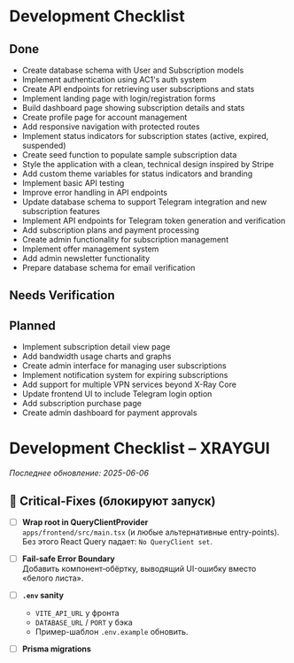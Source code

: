 # Development Checklist

## Done
- Create database schema with User and Subscription models
- Implement authentication using AC1's auth system
- Create API endpoints for retrieving user subscriptions and stats
- Implement landing page with login/registration forms
- Build dashboard page showing subscription details and stats
- Create profile page for account management
- Add responsive navigation with protected routes
- Implement status indicators for subscription states (active, expired, suspended)
- Create seed function to populate sample subscription data
- Style the application with a clean, technical design inspired by Stripe
- Add custom theme variables for status indicators and branding
- Implement basic API testing
- Improve error handling in API endpoints
- Update database schema to support Telegram integration and new subscription features
- Implement API endpoints for Telegram token generation and verification
- Add subscription plans and payment processing
- Create admin functionality for subscription management
- Implement offer management system
- Add admin newsletter functionality
- Prepare database schema for email verification

## Needs Verification

## Planned
- Implement subscription detail view page
- Add bandwidth usage charts and graphs
- Create admin interface for managing user subscriptions
- Implement notification system for expiring subscriptions
- Add support for multiple VPN services beyond X-Ray Core
- Update frontend UI to include Telegram login option
- Add subscription purchase page
- Create admin dashboard for payment approvals
# Development Checklist  – XRAYGUI
_Последнее обновление: 2025-06-06_

## :rocket:  Critical-Fixes (блокируют запуск)

- [ ] **Wrap root in QueryClientProvider**  
  `apps/frontend/src/main.tsx` (и любые альтернативные entry-points).  
  Без этого React Query падает: `No QueryClient set`.

- [ ] **Fail-safe Error Boundary**  
  Добавить компонент‐обёртку, выводящий UI-ошибку вместо «белого листа».

- [ ] **`.env` sanity**  
  - `VITE_API_URL` у фронта  
  - `DATABASE_URL` / `PORT` у бэка  
  - Пример-шаблон `.env.example` обновить.

- [ ] **Prisma migrations**  
